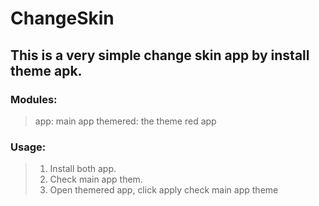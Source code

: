 # ChangeSkin
## This is a very simple change skin app by install theme apk.
### Modules:
> app: main app
> themered: the theme red app
### Usage:
> 1. Install both app.
> 2. Check main app them.
> 3. Open themered app, click apply check main app theme
